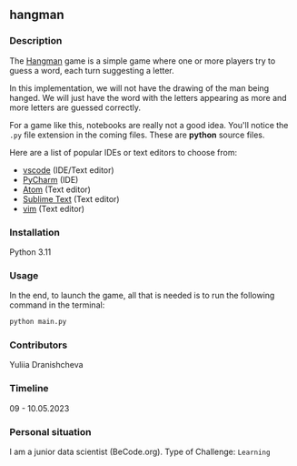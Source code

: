 ## hangman

### Description
The [Hangman](<https://en.wikipedia.org/wiki/Hangman_(game)>) game is a simple game where one or more players try to guess a word, each turn suggesting a letter.

In this implementation, we will not have the drawing of the man being hanged. We will just have the word with the letters appearing as more and more letters are guessed correctly.

For a game like this, notebooks are really not a good idea. You'll notice the `.py` file extension in the coming files. These are **python** source files.

  Here are a list of popular IDEs or text editors to choose from:

  - [vscode](https://code.visualstudio.com/) (IDE/Text editor)
  - [PyCharm](https://www.jetbrains.com/pycharm/) (IDE)
  - [Atom](https://atom.io/) (Text editor)
  - [Sublime Text](https://www.sublimetext.com/) (Text editor)
  - [vim](https://www.vim.org/) (Text editor)


### Installation

Python 3.11

### Usage
In the end, to launch the game, all that is needed is to run the following command in the terminal:
```bash
python main.py
```
### Contributors
Yuliia Dranishcheva

### Timeline
09 - 10.05.2023

### Personal situation
I am a junior data scientist (BeCode.org).
Type of Challenge: `Learning`
